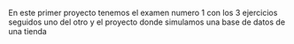 En este primer proyecto tenemos el examen numero 1 con los 3 ejercicios seguidos uno del otro y el proyecto donde simulamos una base de datos de una tienda
